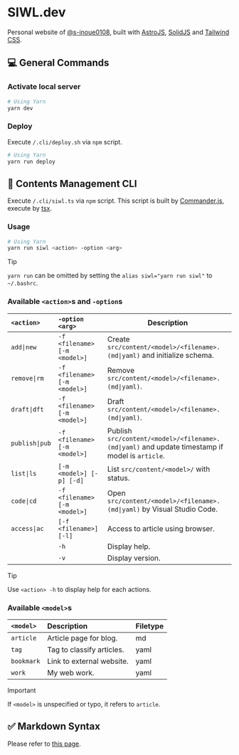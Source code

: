 # SIWL.dev

Personal website of [@s-inoue0108](https://github.com/s-inoue0108), built with [AstroJS](https://astro.build/), [SolidJS](https://solidjs.com) and [Tailwind CSS](https://tailwindcss.com).

## 💻 General Commands

### Activate local server

```bash
# Using Yarn
yarn dev
```

### Deploy

Execute `/.cli/deploy.sh` via `npm` script.

```bash
# Using Yarn
yarn run deploy
```

## 📂 Contents Management CLI

Execute `/.cli/siwl.ts` via `npm` script. This script is built by [Commander.js](https://github.com/tj/commander.js), execute by [tsx](https://github.com/privatenumber/tsx).

### Usage

```bash
# Using Yarn
yarn run siwl <action> -option <arg>
```

> [!TIP]
> `yarn run` can be omitted by setting the `alias siwl="yarn run siwl"` to `~/.bashrc`.

### Available `<action>`s and `-option`s

| `<action>`     | `-option <arg>`              | Description                                                                                     |
| :------------- | :--------------------------- | ----------------------------------------------------------------------------------------------- |
| `add\|new`     | `-f <filename> [-m <model>]` | Create `src/content/<model>/<filename>.(md\|yaml)` and initialize schema.                       |
| `remove\|rm`   | `-f <filename> [-m <model>]` | Remove `src/content/<model>/<filename>.(md\|yaml)`.                                             |
| `draft\|dft`   | `-f <filename> [-m <model>]` | Draft `src/content/<model>/<filename>.(md\|yaml)`.                                              |
| `publish\|pub` | `-f <filename> [-m <model>]` | Publish `src/content/<model>/<filename>.(md\|yaml)` and update timestamp if model is `article`. |
| `list\|ls`     | `[-m <model>] [-p] [-d]`     | List `src/content/<model>/` with status.                                                        |
| `code\|cd`     | `-f <filename> [-m <model>]` | Open `src/content/<model>/<filename>.(md\|yaml)` by Visual Studio Code.                         |
| `access\|ac`   | `[-f <filename>] [-l]`       | Access to article using browser.                                                                |
|                | `-h`                         | Display help.                                                                                   |
|                | `-v`                         | Display version.                                                                                |

> [!TIP]
> Use `<action> -h` to display help for each actions.

### Available `<model>`s

| `<model>`  | Description               | Filetype |
| :--------- | :------------------------ | :------- |
| `article`  | Article page for blog.    | md       |
| `tag`      | Tag to classify articles. | yaml     |
| `bookmark` | Link to external website. | yaml     |
| `work`     | My web work.              | yaml     |

> [!IMPORTANT]
> If `<model>` is unspecified or typo, it refers to `article`.

## ✅ Markdown Syntax

Please refer to [this page](https://siwl.dev/blog/articles/markdown-syntax-guide).
